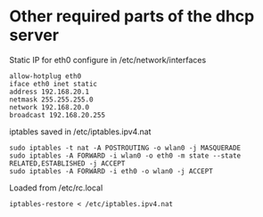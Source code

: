 # Other required parts of the dhcp server

Static IP for eth0 configure in /etc/network/interfaces
```
allow-hotplug eth0
iface eth0 inet static
address 192.168.20.1
netmask 255.255.255.0
network 192.168.20.0
broadcast 192.168.20.255
```

iptables saved in /etc/iptables.ipv4.nat
```
sudo iptables -t nat -A POSTROUTING -o wlan0 -j MASQUERADE  
sudo iptables -A FORWARD -i wlan0 -o eth0 -m state --state RELATED,ESTABLISHED -j ACCEPT  
sudo iptables -A FORWARD -i eth0 -o wlan0 -j ACCEPT
```
Loaded from /etc/rc.local
```
iptables-restore < /etc/iptables.ipv4.nat
```
